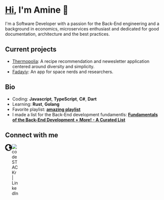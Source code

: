 # [Hi](https://www.amineamellouk.com/hi), I'm Amine :wave:
I'm a Software Developer with a passion for the Back-End engineering and a background in economics, microservices enthusiast and dedicated for good documentation, architecture and the best practices.

## Current projects
- [Thermopolia](https://github.com/AmineAML/thermopolia-api): A recipe recommendation and newesletter application centered around diversity and simplicity.
- [Fadayiy](https://github.com/AmineAML/fadayiy-api): An app for space nerds and researchers.

## Bio
- Coding: **Javascript**, **TypeScript**, **C#**, **Dart**
- Learning: **Rust**, **Golang**
- Favorite playlist: **[amazing playlist](https://www.youtube.com/playlist?list=PLrMI_cg4oki8WJW7HQwl_oqRfMTHMht4f)**
- I made a list for the Back-End development fundamentls: **[Fundamentals of the Back-End Development + More! - A Curated List](https://gist.github.com/AmineAML/29c1966430742845bfeac86b2bcb45e1)**

## Connect with me
[<img align="left" alt="amineamellouk.com" width="22px" src="https://raw.githubusercontent.com/iconic/open-iconic/master/svg/globe.svg" />][website]
[<img align="left" alt="codeSTACKr | LinkedIn" width="22px" src="https://cdn.jsdelivr.net/npm/simple-icons@v3/icons/linkedin.svg" />][linkedin]


[website]: https://www.amineamellouk.com
[linkedin]: https://linkedin.com/in/amine-amellouk

<!--
**AmineAML/AmineAML** is a ✨ _special_ ✨ repository because its `README.md` (this file) appears on your GitHub profile.

Here are some ideas to get you started:

- 🔭 I’m currently working on ...
- 🌱 I’m currently learning ...
- 👯 I’m looking to collaborate on ...
- 🤔 I’m looking for help with ...
- 💬 Ask me about ...
- 📫 How to reach me: ...
- 😄 Pronouns: ...
- ⚡ Fun fact: ...
-->
